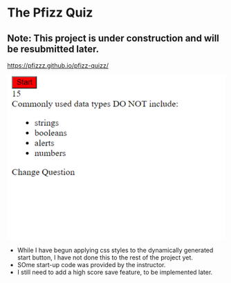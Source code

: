 # The Pfizz Quiz

## Note: This project is under construction and will be resubmitted later.

https://pfizzz.github.io/pfizz-quizz/

![image](https://github.com/Pfizzz/pfizz-quizz/blob/3fdcfdf0dc262236438328ceb21aa3a1df3cff67/assets/SS1.png)


* While I have begun applying css styles to the dynamically generated start button, I have not done this to the rest of the project yet.
* SOme start-up code was provided by the instructor.
* I still need to add a high score save feature, to be implemented later.
